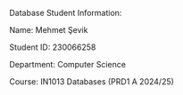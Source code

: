   Database
      Student Information:
      
Name: Mehmet Şevik

Student ID: 230066258

Department: Computer Science

Course: IN1013 Databases (PRD1 A 2024/25)
